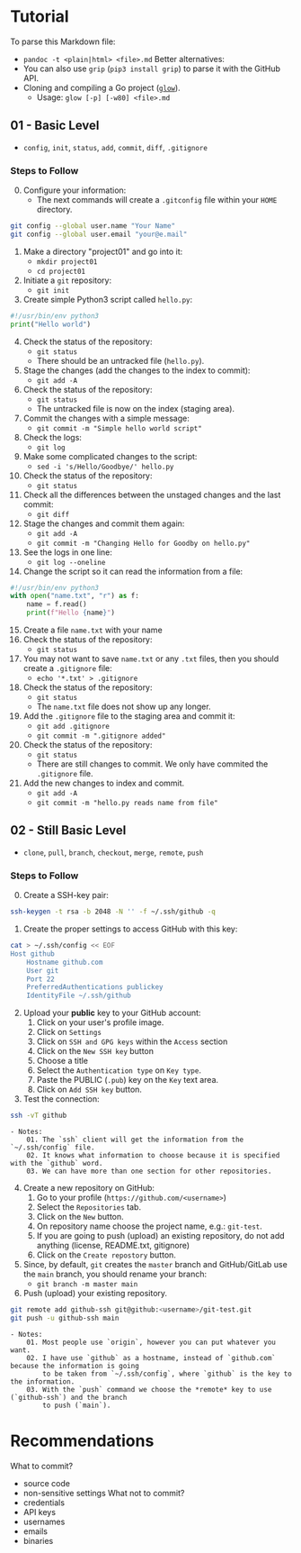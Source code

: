 # Tutorial

To parse this Markdown file:
- `pandoc -t <plain|html> <file>.md`
Better alternatives:
- You can also use `grip` (`pip3 install grip`) to parse it with the GitHub API.
- Cloning and compiling a Go project ([`glow`](https://github.com/charmbracelet/glow.git)).
    - Usage: `glow [-p] [-w80] <file>.md`

## 01 - Basic Level

- `config`, `init`, `status`, `add`, `commit`, `diff`, `.gitignore`

### Steps to Follow

00. Configure your information:
    - The next commands will create a `.gitconfig` file within your `HOME` directory.
```bash
git config --global user.name "Your Name"
git config --global user.email "your@e.mail"
```
01. Make a directory "project01" and go into it:
    - `mkdir project01`
    - `cd project01`
02. Initiate a `git` repository:
    - `git init`
03. Create simple Python3 script called `hello.py`:
```py
#!/usr/bin/env python3
print("Hello world")
```
04. Check the status of the repository:
    - `git status`
    - There should be an untracked file (`hello.py`).
05. Stage the changes (add the changes to the index to commit):
    - `git add -A`
06. Check the status of the repository:
    - `git status`
    - The untracked file is now on the index (staging area).
07. Commit the changes with a simple message:
    - `git commit -m "Simple hello world script"`
08. Check the logs:
    - `git log`
09. Make some complicated changes to the script:
    - `sed -i 's/Hello/Goodbye/' hello.py`
10. Check the status of the repository:
    - `git status`
11. Check all the differences between the unstaged changes and the last commit:
    - `git diff`
12. Stage the changes and commit them again:
    - `git add -A`
    - `git commit -m "Changing Hello for Goodby on hello.py"`
13. See the logs in one line:
    - `git log --oneline`
14. Change the script so it can read the information from a file:
```py
#!/usr/bin/env python3
with open("name.txt", "r") as f:
    name = f.read()
    print(f"Hello {name}")
```
15. Create a file `name.txt` with your name
16. Check the status of the repository:
    - `git status`
17. You may not want to save `name.txt` or any `.txt` files, then you should create a `.gitignore` file:
    - `echo '*.txt' > .gitignore`
18. Check the status of the repository:
    - `git status`
    - The `name.txt` file does not show up any longer.
19. Add the `.gitignore` file to the staging area and commit it:
    - `git add .gitignore`
    - `git commit -m ".gitignore added"`
20. Check the status of the repository:
    - `git status`
    - There are still changes to commit. We only have commited the `.gitignore` file.
21. Add the new changes to index and commit.
    - `git add -A`
    - `git commit -m "hello.py reads name from file"`

## 02 - Still Basic Level

- `clone`, `pull`, `branch`, `checkout`, `merge`, `remote`, `push`

### Steps to Follow

00. Create a SSH-key pair:
```bash
ssh-keygen -t rsa -b 2048 -N '' -f ~/.ssh/github -q
```
01. Create the proper settings to access GitHub with this key:
```bash
cat > ~/.ssh/config << EOF
Host github
    Hostname github.com
    User git
    Port 22
    PreferredAuthentications publickey
    IdentityFile ~/.ssh/github
```
02. Upload your **public** key to your GitHub account:
    01. Click on your user's profile image.
    02. Click on `Settings` 
    03. Click on `SSH and GPG keys` within the `Access` section
    04. Click on the `New SSH key` button
    05. Choose a title
    06. Select the `Authentication type` on `Key type`.
    07. Paste the PUBLIC (`.pub`) key on the `Key` text area.
    08. Click on `Add SSH key` button.
03. Test the connection:
```bash
ssh -vT github
```
    - Notes: 
        01. The `ssh` client will get the information from the `~/.ssh/config` file.
        02. It knows what information to choose because it is specified with the `github` word.
        03. We can have more than one section for other repositories.
04. Create a new repository on GitHub:
    01. Go to your profile (`https://github.com/<username>`)
    02. Select the `Repositories` tab.
    03. Click on the `New` button.
    04. On repository name choose the project name, e.g.: `git-test`.
    05. If you are going to push (upload) an existing repository, do not add anything (license, README.txt, gitignore)
    06. Click on the `Create repostory` button.
05. Since, by default, `git` creates the `master` branch and GitHub/GitLab use the `main` branch, you should
    rename your branch:
    - `git branch -m master main`
06. Push (upload) your existing repository.
```bash
git remote add github-ssh git@github:<username>/git-test.git
git push -u github-ssh main
```
    - Notes:
        01. Most people use `origin`, however you can put whatever you want.
        02. I have use `github` as a hostname, instead of `github.com` because the information is going
            to be taken from `~/.ssh/config`, where `github` is the key to the information.
        03. With the `push` command we choose the *remote* key to use (`github-ssh`) and the branch
            to push (`main`).


# Recommendations

What to commit?
- source code
- non-sensitive settings
What not to commit?
- credentials
- API keys
- usernames
- emails
- binaries

